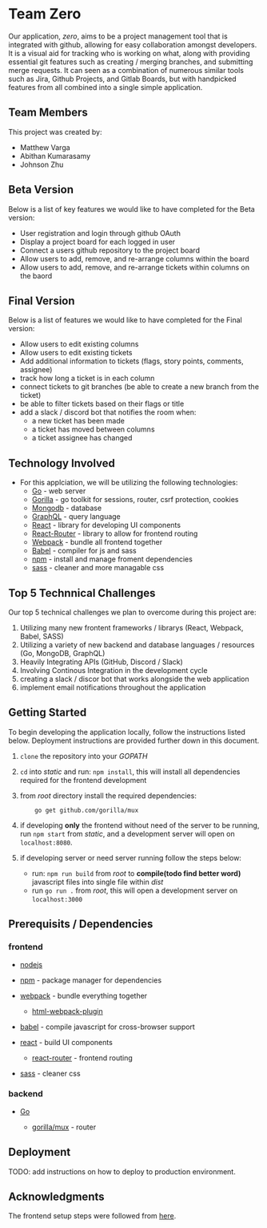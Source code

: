 # Team Zero

Our application, *zero*, aims to be a project management tool that is integrated with github, allowing for easy collaboration amongst developers. It is a visual aid for tracking who is working on what, along with providing essential git features such as creating / merging branches, and submitting merge requests. It can seen as a combination of numerous similar tools such as Jira, Github Projects, and Gitlab Boards, but with handpicked features from all combined into a single simple application.

## Team Members

This project was created by:

- Matthew Varga
- Abithan Kumarasamy
- Johnson Zhu


## Beta Version

Below is a list of key features we would like to have completed for the Beta version:

- User registration and login through github OAuth
- Display a project board for each logged in user
- Connect a users github repository to the project board
- Allow users to add, remove, and re-arrange columns within the board
- Allow users to add, remove, and re-arrange tickets within columns on the baord

## Final Version

Below is a list of features we would like to have completed for the Final version:

- Allow users to edit existing columns
- Allow users to edit existing tickets
- Add additional information to tickets (flags, story points, comments, assignee)
- track how long a ticket is in each column
- connect tickets to git branches (be able to create a new branch from the ticket)
- be able to filter tickets based on their flags or title
- add a slack / discord bot that notifies the room when:
    - a new ticket has been made
    - a ticket has moved between columns
    - a ticket assignee has changed

## Technology Involved

- For this applciation, we will be utilizing the following technologies:
    - [Go](https://golang.org/) - web server
    - [Gorilla](https://www.gorillatoolkit.org/) - go toolkit for sessions, router, csrf protection, cookies
    - [Mongodb](https://www.mongodb.com/) - database
    - [GraphQL](https://graphql.org/) - query language
    - [React](https://reactjs.org/) - library for developing UI components
    - [React-Router](https://reacttraining.com/react-router/web/guides/quick-start) - library to allow for frontend routing
    - [Webpack](https://webpack.js.org/) - bundle all frontend together
    - [Babel](https://babeljs.io/) - compiler for js and sass
    - [npm](https://www.npmjs.com/) - install and manage froment dependencies
    - [sass](https://sass-lang.com/) - cleaner and more managable css

## Top 5 Technnical Challenges

Our top 5 technical challenges we plan to overcome during this project are:

1) Utilizing many new frontent frameworks / librarys (React, Webpack, Babel, SASS)
2) Utilizing a variety of new backend and database languages / resources (Go, MongoDB, GraphQL)
2) Heavily Integrating APIs (GitHub, Discord / Slack)
3) Involving Continous Integration in the development cycle
4) creating a slack / discor bot that works alongside the web application
5) implement email notifications throughout the application

## Getting Started

To begin developing the application locally, follow the instructions listed below. Deployment instructions are provided further down in this document.

1) `clone` the repository into your *GOPATH*
2) `cd` into *static* and run: `npm install`, this will install all dependencies required for the frontend development
4) from *root* directory install the required dependencies:

    ```
        go get github.com/gorilla/mux
    ```
5) if developing **only** the frontend without need of the server to be running, run `npm start` from *static*, and a development server will open on `localhost:8080`.
6) if developing server or need server running follow the steps below:
    - run: `npm run build` from *root* to **compile(todo find better word)** javascript files into single file within *dist*
    - run `go run .` from *root*, this will open a development server on `localhost:3000`

## Prerequisits / Dependencies

### frontend

- [nodejs](https://nodejs.org/en/)

- [npm](https://www.npmjs.com/) - package manager for dependencies

- [webpack](https://webpack.js.org/) - bundle everything together
    - [html-webpack-plugin](https://github.com/jantimon/html-webpack-plugin)

- [babel](https://babeljs.io/) - compile javascript for cross-browser support

- [react](https://reactjs.org/) - build UI components
    - [react-router](https://reacttraining.com/react-router/web/guides/quick-start) - frontend routing

- [sass](https://sass-lang.com/) - cleaner css

### backend

- [Go](https://golang.org/)

    - [gorilla/mux](https://github.com/gorilla/mux) - router

## Deployment

TODO: add instructions on how to deploy to production environment.

## Acknowledgments

The frontend setup steps were followed from [here](https://www.valentinog.com/blog/babel/?fbclid=IwAR3GD55NNS9rAWAEn3QS1TSmrLmIVr7EARtUgmRHD5AUlW9ETj7A7flAluQ).
